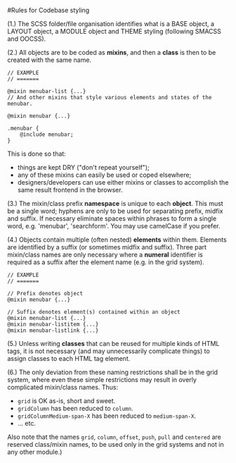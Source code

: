 #Rules for Codebase styling

(1.) The SCSS folder/file organisation identifies what is a BASE object, a LAYOUT object, a MODULE object and THEME styling (following SMACSS and OOCSS).

(2.) All objects are to be coded as **mixins**, and then a **class** is then to be created with the same name.

```
// EXAMPLE
// =======

@mixin menubar-list {...} 
// And other mixins that style various elements and states of the menubar.

@mixin menubar {...}
	
.menubar {
	@include menubar;
}
```

This is done so that:

* things are kept DRY ("don't repeat yourself");
* any of these mixins can easily be used or coped elsewhere;
* designers/developers can use either mixins or classes to accomplish the same result frontend in the browser.

(3.) The mixin/class prefix **namespace** is unique to each **object**. This must be a single word; hyphens are only to be used for separating prefix, midfix and suffix. If necessary eliminate spaces within phrases to form a single word, e.g. 'menubar', 'searchform'. You may use camelCase if you prefer.

(4.) Objects contain multiple (often nested) **elements** within them. Elements are identified by a suffix (or sometimes midfix and suffix). Three part mixin/class names are only necessary where a **numeral** identifier is required as a suffix after the element name (e.g. in the grid system).

```
// EXAMPLE
// =======

// Prefix denotes object
@mixin menubar {...}

// Suffix denotes element(s) contained within an object
@mixin menubar-list {...}
@mixin menubar-listitem {...}
@mixin menubar-listlink {...}
```

(5.) Unless writing **classes** that can be reused for multiple kinds of HTML tags, it is not necessary (and may unnecessarily complicate things) to assign classes to each HTML tag element.

(6.) The only deviation from these naming restrictions shall be in the grid system, where even these simple restrictions may result in overly complicated mixin/class names. Thus:

* `grid` is OK as-is, short and sweet.
* `gridColumn` has been reduced to `column`.
* `gridColumnMedium-span-X` has been reduced to `medium-span-X`.
* ... etc.

Also note that the names `grid`, `column`, `offset`, `push`, `pull` and `centered` are reserved class/mixin names, to be used only in the grid systems and not in any other module.)
